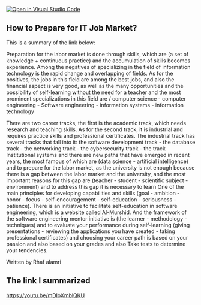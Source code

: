 [![Open in Visual Studio Code](https://classroom.github.com/assets/open-in-vscode-c66648af7eb3fe8bc4f294546bfd86ef473780cde1dea487d3c4ff354943c9ae.svg)](https://classroom.github.com/online_ide?assignment_repo_id=9328749&assignment_repo_type=AssignmentRepo)
## How to Prepare for IT Job Market?

This is a summary of the link below:

Preparation for the labor market is done through skills, which are (a set of knowledge + continuous practice) and the accumulation of skills becomes experience. Among the negatives of specializing in the field of information technology is the rapid change and overlapping of fields. As for the positives, the jobs in this field are among the best jobs, and also the financial aspect is very good, as well as the many opportunities and the possibility of self-learning without the need for a teacher and the most prominent specializations in this field are / computer science - computer engineering - Software engineering - information systems - information technology

 There are two career tracks, the first is the academic track, which needs research and teaching skills. As for the second track, it is industrial and requires practice skills and professional certificates. The industrial track has several tracks that fall into it: the software development track - the database track - the networking track - the cybersecurity track - the track Institutional systems and there are new paths that have emerged in recent years, the most famous of which are (data science - artificial intelligence) and to prepare for the labor market, as the university is not enough because there is a gap between the labor market and the university, and the most important reasons for this gap are (teacher - student - scientific subject - environment) and to address this gap it is necessary to learn One of the main principles for developing capabilities and skills (goal - ambition - honor - focus - self-encouragement - self-education - seriousness - patience). There is an initiative to facilitate self-education in software engineering, which is a website called Al-Murshid. And the framework of the software engineering mentor initiative is (the learner - methodology - techniques) and to evaluate your performance during self-learning (giving presentations - reviewing the applications you have created - taking professional certificates) and choosing your career path is based on your passion and also based on your grades and also Take tests to determine your tendencies.
 
Written by
Rhaf alamri

 
 
 ## The link I summarized
 
 https://youtu.be/mDIoXmblQKU
